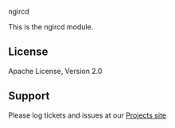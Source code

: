 ngircd

This is the ngircd module.

License
-------

Apache License, Version 2.0

Support
-------

Please log tickets and issues at our [Projects site](https://github.com/nkts/puppet-ngircd/issues)
